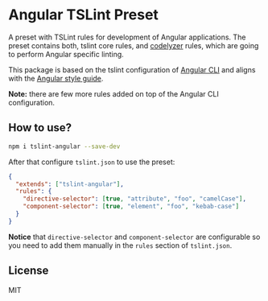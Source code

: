 # Angular TSLint Preset

A preset with TSLint rules for development of Angular applications. The preset contains both, tslint core rules, and [codelyzer](https://github.com/mgechev/codelyzer) rules, which are going to perform Angular specific linting.

This package is based on the tslint configuration of [Angular CLI](https://github.com/angular/angular-cli) and aligns with the [Angular style guide](https://angular.io/guide/styleguide).

**Note:** there are few more rules added on top of the Angular CLI configuration.

## How to use?

```bash
npm i tslint-angular --save-dev
```

After that configure `tslint.json` to use the preset:

```json
{
  "extends": ["tslint-angular"],
  "rules": {
    "directive-selector": [true, "attribute", "foo", "camelCase"],
    "component-selector": [true, "element", "foo", "kebab-case"]
  }
}
```

**Notice** that `directive-selector` and `component-selector` are configurable so you need to add them manually in the `rules` section of `tslint.json`.

## License

MIT

